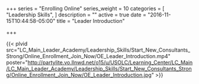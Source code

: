 +++
series = "Enrolling Online"
series_weight = 10
categories = [
  "Leadership Skills",
]
description = ""
active = true
date = "2016-11-15T10:44:58-05:00"
title = "Leader Introduction"

+++

{{< plvid src="LC_Main_Leader_Academy/Leadership_Skills/Start_New_Consultants_Strong/Online_Enrollment_Join_Now/OE_Leader_Introduction.mp4" poster="http://partylite.vo.llnwd.net/o15/u/USOLC/Learning_Center/LC_Main/LC_Main_Leader_Academy/Leadership_Skills/Start_New_Consultants_Strong/Online_Enrollment_Join_Now/OE_Leader_Introduction.jpg" >}}

